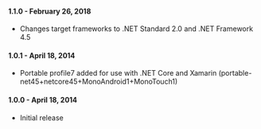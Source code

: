 #### 1.1.0 - February 26, 2018
* Changes target frameworks to .NET Standard 2.0 and .NET Framework 4.5

#### 1.0.1 - April 18, 2014
* Portable profile7 added for use with .NET Core and Xamarin (portable-net45+netcore45+MonoAndroid1+MonoTouch1)

#### 1.0.0 - April 18, 2014
* Initial release

